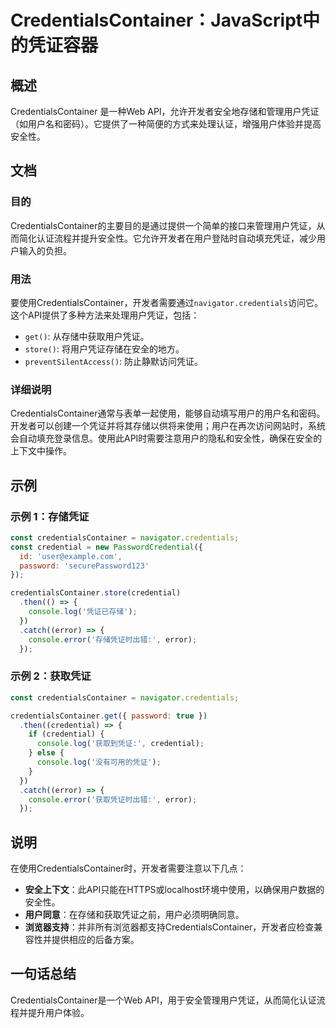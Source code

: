 <!--
Meta Description: # CredentialsContainer：JavaScript中的凭证容器 ## 概述 CredentialsContainer 是一种Web API，允许开发者安全地存储和管理用户凭证（如用户名和密码）。它提供了一种简便的方式来处理认证，增强用户体验并提高安全性。 ## 文档 ### 目的 C...
Meta Keywords: credentialscontainer, error, credential, console, navigator
-->

# CredentialsContainer：JavaScript中的凭证容器

## 概述
CredentialsContainer 是一种Web API，允许开发者安全地存储和管理用户凭证（如用户名和密码）。它提供了一种简便的方式来处理认证，增强用户体验并提高安全性。

## 文档

### 目的
CredentialsContainer的主要目的是通过提供一个简单的接口来管理用户凭证，从而简化认证流程并提升安全性。它允许开发者在用户登陆时自动填充凭证，减少用户输入的负担。

### 用法
要使用CredentialsContainer，开发者需要通过`navigator.credentials`访问它。这个API提供了多种方法来处理用户凭证，包括：

- `get()`: 从存储中获取用户凭证。
- `store()`: 将用户凭证存储在安全的地方。
- `preventSilentAccess()`: 防止静默访问凭证。

### 详细说明
CredentialsContainer通常与表单一起使用，能够自动填写用户的用户名和密码。开发者可以创建一个凭证并将其存储以供将来使用；用户在再次访问网站时，系统会自动填充登录信息。使用此API时需要注意用户的隐私和安全性，确保在安全的上下文中操作。

## 示例

### 示例 1：存储凭证
```javascript
const credentialsContainer = navigator.credentials;
const credential = new PasswordCredential({
  id: 'user@example.com',
  password: 'securePassword123'
});

credentialsContainer.store(credential)
  .then(() => {
    console.log('凭证已存储');
  })
  .catch((error) => {
    console.error('存储凭证时出错:', error);
  });
```

### 示例 2：获取凭证
```javascript
const credentialsContainer = navigator.credentials;

credentialsContainer.get({ password: true })
  .then((credential) => {
    if (credential) {
      console.log('获取到凭证:', credential);
    } else {
      console.log('没有可用的凭证');
    }
  })
  .catch((error) => {
    console.error('获取凭证时出错:', error);
  });
```

## 说明
在使用CredentialsContainer时，开发者需要注意以下几点：

- **安全上下文**：此API只能在HTTPS或localhost环境中使用，以确保用户数据的安全性。
- **用户同意**：在存储和获取凭证之前，用户必须明确同意。
- **浏览器支持**：并非所有浏览器都支持CredentialsContainer，开发者应检查兼容性并提供相应的后备方案。

## 一句话总结
CredentialsContainer是一个Web API，用于安全管理用户凭证，从而简化认证流程并提升用户体验。
